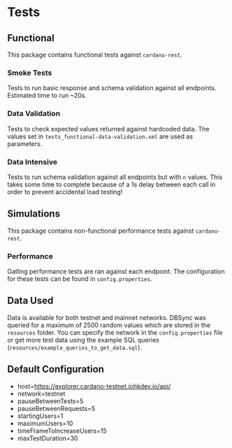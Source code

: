 # Tests

## Functional

This package contains functional tests against `cardano-rest`. 

### Smoke Tests

Tests to run basic response and schema validation against all endpoints. Estimated time to run ~20s. 

### Data Validation

Tests to check expected values returned against hardcoded data. The values set in `tests_functional-data-validation.xml`
are used as parameters.

### Data Intensive

Tests to run schema validation against all endpoints but with `n` values. This takes some time to complete because of
a 1s delay between each call in order to prevent accidental load testing! 

## Simulations

This package contains non-functional performance tests against `cardano-rest`.

### Performance

Gatling performance tests are ran against each endpoint. The configuration for these tests can be found in `config.properties`.

## Data Used

Data is available for both testnet and mainnet networks. DBSync was queried for a maximum of 2500 random values which 
are stored in the `resources` folder. You can specify the network in the `config.properties` file or get more test data using the
example SQL queries (`resources/example_queries_to_get_data.sql`). 

## Default Configuration

- host=https://explorer.cardano-testnet.iohkdev.io/api/
- network=testnet
- pauseBetweenTests=5
- pauseBetweenRequests=5
- startingUsers=1
- maximumUsers=10
- timeFrameToIncreaseUsers=15
- maxTestDuration=30
